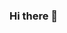 ### Hi there 👋

<!--
**mtkwebdev/mtkwebdev** is a ✨ _special_ ✨ repository because its `README.md` (this file) appears on your GitHub profile.

Here are some ideas to get you started:

- 🔭 I’m currently working on ...
- 🌱 I’m currently learning ...
- 👯 I’m looking to collaborate on ...
- 🤔 I’m looking for help with ...
- 💬 Ask me about ...
- 📫 How to reach me: ...
- 😄 Pronouns: ...
- ⚡ Fun fact: ...
-->

<div style="display:flex; background-color: black;">
  <a href="https://github.com/mtkwebdev%22%3E
    <img align="center" style="max-width: 300px" src="https://github-readme-stats.vercel.app/api?username=mtkwebdev&theme=dracula%22/%3E
  </a>
  <a href="https://github.com/mtkwebdev%22%3E
    <img align="center" style="max-width: 300px" src="https://github-readme-stats.vercel.app/api/top-langs/?username=mtkwebdev&exclude_repo=Wordpress&layout=compact&theme=dracula%22/%3E
  </a>
</div>
